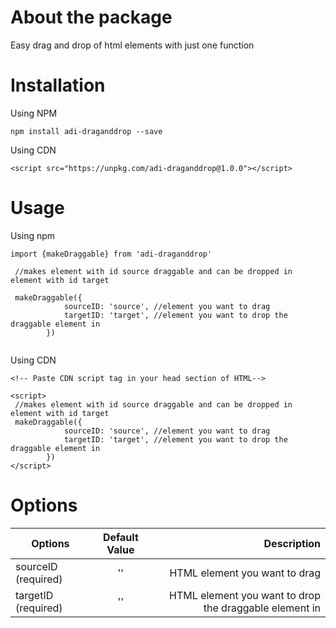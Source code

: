 # About the package

Easy drag and drop of html elements with just one function


# Installation

Using NPM


`npm install adi-draganddrop --save`

Using CDN

`<script src="https://unpkg.com/adi-draganddrop@1.0.0"></script>`





# Usage

Using npm

```
import {makeDraggable} from 'adi-draganddrop'

 //makes element with id source draggable and can be dropped in element with id target

 makeDraggable({
            sourceID: 'source', //element you want to drag
            targetID: 'target', //element you want to drop the draggable element in
        })


```

Using CDN

```
<!-- Paste CDN script tag in your head section of HTML-->

<script>
 //makes element with id source draggable and can be dropped in element with id target
 makeDraggable({
            sourceID: 'source', //element you want to drag
            targetID: 'target', //element you want to drop the draggable element in
        })
</script>

```



# Options

| Options        | Default Value           | Description  |
| ------------- |:-------------:| -----:|
| sourceID    (required)  | '' |HTML element you want to drag |
| targetID    (required)  | '' | HTML element you want to drop the draggable element in |



